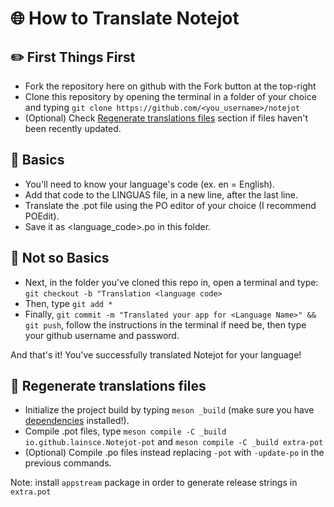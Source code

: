# 🌐 How to Translate Notejot

## ✏️ First Things First

* Fork the repository here on github with the Fork button at the top-right
* Clone this repository by opening the terminal in a folder of your choice and typing `git clone https://github.com/<you_username>/notejot`
* (Optional) Check [Regenerate translations files](https://github.com/lainsce/notejot/tree/master/po#regenerate-translations-files) section if files haven't been recently updated.

## 📃 Basics

* You'll need to know your language's code (ex. en = English).
* Add that code to the LINGUAS file, in a new line, after the last line.
* Translate the .pot file using the PO editor of your choice (I recommend POEdit).
* Save it as <language_code>.po in this folder.

## 📝 Not so Basics

* Next, in the folder you've cloned this repo in, open a terminal and type: ```git checkout -b "Translation <language code>```
* Then, type ```git add *```
* Finally, ```git commit -m "Translated your app for <Language Name>" && git push```, follow the instructions in the terminal if need be, then type your github username and password.

And that's it! You've successfully translated Notejot for your language!

## 🔁 Regenerate translations files
* Initialize the project build by typing `meson _build` (make sure you have [dependencies](https://github.com/lainsce/notejot#dependencies) installed!).
* Compile .pot files, type `meson compile -C _build io.github.lainsce.Notejot-pot` and `meson compile -C _build extra-pot`
* (Optional) Compile .po files instead replacing `-pot` with `-update-po` in the previous commands.

Note: install `appstream` package in order to generate release strings in `extra.pot`

